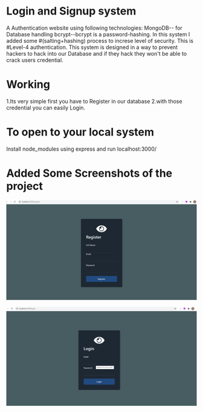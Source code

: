 # Login and Signup system

A Authentication website using following technologies:
MongoDB-- for Database handling
bcrypt--bcrypt is a password-hashing. In this system I added some #(salting+hashing) process to increse level of security. This is #Level-4 authentication.
This system is designed in a way to prevent hackers to hack into our Database and if they hack they won't be able to crack users credential.

# Working
1.Its very simple first you have to Register in our database
2.with those credential you can easily Login.

# To open to your local system 
Install node_modules using express and run localhost:3000/

# Added Some Screenshots of the project
![](images/register.png)

![](images/login.png)


